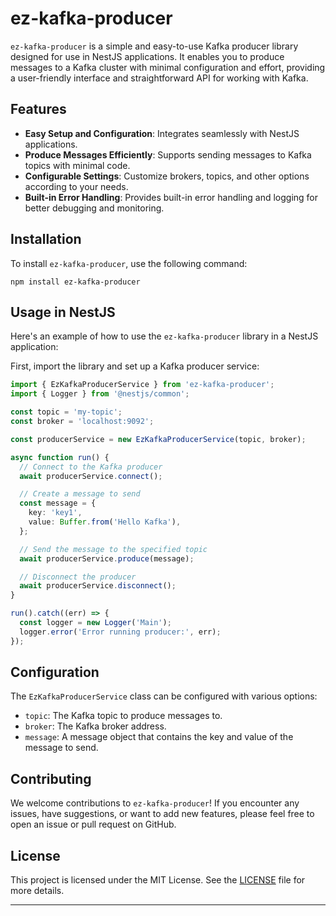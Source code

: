 # ez-kafka-producer

`ez-kafka-producer` is a simple and easy-to-use Kafka producer library designed for use in NestJS applications. It enables you to produce messages to a Kafka cluster with minimal configuration and effort, providing a user-friendly interface and straightforward API for working with Kafka.

## Features

- **Easy Setup and Configuration**: Integrates seamlessly with NestJS applications.
- **Produce Messages Efficiently**: Supports sending messages to Kafka topics with minimal code.
- **Configurable Settings**: Customize brokers, topics, and other options according to your needs.
- **Built-in Error Handling**: Provides built-in error handling and logging for better debugging and monitoring.

## Installation

To install `ez-kafka-producer`, use the following command:

```shell
npm install ez-kafka-producer
```

## Usage in NestJS

Here's an example of how to use the `ez-kafka-producer` library in a NestJS application:

First, import the library and set up a Kafka producer service:

```typescript
import { EzKafkaProducerService } from 'ez-kafka-producer';
import { Logger } from '@nestjs/common';

const topic = 'my-topic';
const broker = 'localhost:9092';

const producerService = new EzKafkaProducerService(topic, broker);

async function run() {
  // Connect to the Kafka producer
  await producerService.connect();

  // Create a message to send
  const message = {
    key: 'key1',
    value: Buffer.from('Hello Kafka'),
  };

  // Send the message to the specified topic
  await producerService.produce(message);

  // Disconnect the producer
  await producerService.disconnect();
}

run().catch((err) => {
  const logger = new Logger('Main');
  logger.error('Error running producer:', err);
});
```

## Configuration

The `EzKafkaProducerService` class can be configured with various options:

- `topic`: The Kafka topic to produce messages to.
- `broker`: The Kafka broker address.
- `message`: A message object that contains the key and value of the message to send.

## Contributing

We welcome contributions to `ez-kafka-producer`! If you encounter any issues, have suggestions, or want to add new features, please feel free to open an issue or pull request on GitHub.

## License

This project is licensed under the MIT License. See the [LICENSE](LICENSE) file for more details.

---